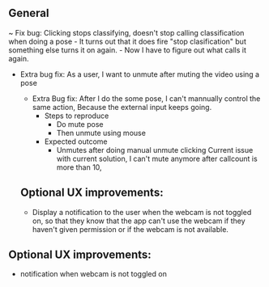 ## General
~ Fix bug: Clicking stops classifying, doesn't stop calling classification when doing a pose
	- It turns out that it does fire "stop clasification" but something else turns it on again.
    	- Now I have to figure out what calls it again.

- Extra bug fix: As a user, I want to unmute after muting the video using a pose
  - Extra Bug fix: After I do the some pose, I can't mannually control the same action, Because the external input keeps going.
	- Steps to reproduce
		- Do mute pose
		- Then unmute using mouse
	- Expected outcome
		- Unmutes after doing manual unmute clicking
	Current issue with current solution, I can't mute anymore after callcount is more than 10,

  ## Optional UX improvements:
  - Display a notification to the user when the webcam is not toggled on, so
    that they know that the app can't use the webcam if they haven't given
    permission or if the webcam is not available.
## Optional UX improvements:
- notification when webcam is not toggled on